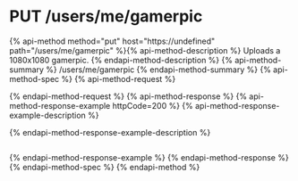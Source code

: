 # PUT /users/me/gamerpic

{% api-method method="put" host="https://undefined" path="/users/me/gamerpic" %}{% api-method-description %}
Uploads a 1080x1080 gamerpic.
{% endapi-method-description %}
{% api-method-summary %}
/users/me/gamerpic
{% endapi-method-summary %}
{% api-method-spec %}
{% api-method-request %}

{% endapi-method-request %}
{% api-method-response %}
{% api-method-response-example httpCode=200 %}
{% api-method-response-example-description %}

{% endapi-method-response-example-description %}

```text
```
{% endapi-method-response-example %}
{% endapi-method-response %}
{% endapi-method-spec %}
{% endapi-method %}
